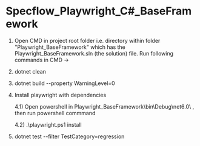 # Specflow_Playwright_C#_BaseFramework

1) Open CMD in project root folder i.e. directory within folder "Playwright_BaseFramework" which has the Playwright_BaseFramework.sln (the solution) file. Run following commands in CMD -> 

2) dotnet clean
3) dotnet build --property WarningLevel=0

4) Install playwright with dependencies
   
   4.1) Open powershell in Playwright_BaseFramework\bin\Debug\net6.0\ , then run powershell commmand
   
   4.2)  .\playwright.ps1 install
   
5) dotnet test --filter TestCategory=regression 


   
